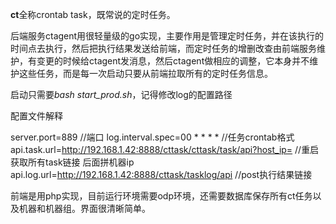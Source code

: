 **ct**全称crontab task，既常说的定时任务。

后端服务ctagent用很轻量级的go实现，主要作用是管理定时任务，并在该执行的时间点去执行，然后把执行结果发送给前端，而定时任务的增删改查由前端服务维护，有变更的时候给ctagent发消息，然后ctagent做相应的调整，它本身并不维护这些任务，而是每一次启动只要从前端拉取所有的定时任务信息。

启动只需要*bash start_prod.sh*，记得修改log的配置路径

配置文件解释

server.port=889  //端口
log.interval.spec=00 * * * *  //任务crontab格式
api.task.url=http://192.168.1.42:8888/cttask/cttask/task/api?host_ip=  //重启获取所有task链接  后面拼机器ip
api.log.url=http://192.168.1.42:8888/cttask/tasklog/api //post执行结果链接



前端是用php实现，目前运行环境需要odp环境，还需要数据库保存所有ct任务以及机器和机器组。界面很清晰简单。
